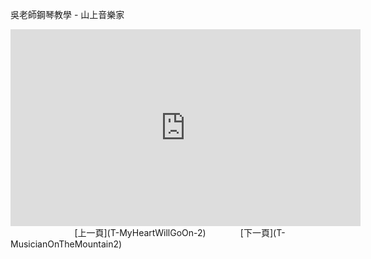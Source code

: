 ﻿---
keywords: 吳老師鋼琴教學 - 山上音樂家
---
吳老師鋼琴教學 - 山上音樂家

<iframe width="560" height="315" src="https://www.youtube.com/embed/G_CTiAqV5d0" title="山上音樂家" frameborder="0" allow="accelerometer; autoplay; clipboard-write; encrypted-media; gyroscope; picture-in-picture; web-share" allowfullscreen></iframe>
&nbsp;&nbsp;&nbsp;&nbsp;&nbsp;&nbsp;&nbsp;&nbsp;&nbsp;&nbsp;&nbsp;&nbsp;
&nbsp;&nbsp;&nbsp;&nbsp;&nbsp;&nbsp;&nbsp;&nbsp;&nbsp;&nbsp;&nbsp;&nbsp;
[上一頁](T-MyHeartWillGoOn-2)
&nbsp;&nbsp;&nbsp;&nbsp;&nbsp;&nbsp;&nbsp;&nbsp;&nbsp;&nbsp;&nbsp;&nbsp;
[下一頁](T-MusicianOnTheMountain2)

<!-- Google tag (gtag.js) -->
<script async src="https://www.googletagmanager.com/gtag/js?id=G-SK366WCHW3"></script>
<script>
  window.dataLayer = window.dataLayer || [];
  function gtag(){dataLayer.push(arguments);}
  gtag('js', new Date());

  gtag('config', 'G-SK366WCHW3');
</script>



